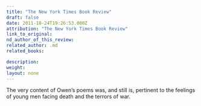 ```yaml
---
title: "The New York Times Book Review"
draft: false
date: 2011-10-24T19:26:53.000Z
attribution: "The New York Times Book Review"
link_to_original:
nd_author_of_this_review:
related_author: .md
related_books:

description:
weight:
layout: none
---
```

The very content of Owen’s poems was, and still is, pertinent to the feelings of young men facing death and the terrors of war.

